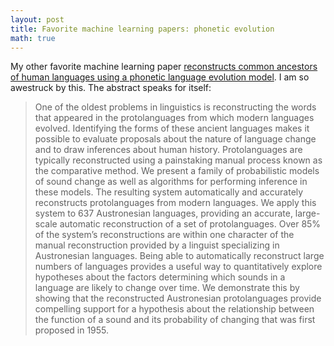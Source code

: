```yaml
---
layout: post
title: Favorite machine learning papers: phonetic evolution
math: true
---
```


My other favorite machine learning paper [reconstructs common ancestors of human languages using a phonetic language evolution model](https://www.pnas.org/content/110/11/4224). I am so awestruck by this. The abstract speaks for itself:

> One of the oldest problems in linguistics is reconstructing the words that appeared in the protolanguages from which modern languages evolved. Identifying the forms of these ancient languages makes it possible to evaluate proposals about the nature of language change and to draw inferences about human history. Protolanguages are typically reconstructed using a painstaking manual process known as the comparative method. We present a family of probabilistic models of sound change as well as algorithms for performing inference in these models. The resulting system automatically and accurately reconstructs protolanguages from modern languages. We apply this system to 637 Austronesian languages, providing an accurate, large-scale automatic reconstruction of a set of protolanguages. Over 85% of the system’s reconstructions are within one character of the manual reconstruction provided by a linguist specializing in Austronesian languages. Being able to automatically reconstruct large numbers of languages provides a useful way to quantitatively explore hypotheses about the factors determining which sounds in a language are likely to change over time. We demonstrate this by showing that the reconstructed Austronesian protolanguages provide compelling support for a hypothesis about the relationship between the function of a sound and its probability of changing that was first proposed in 1955.